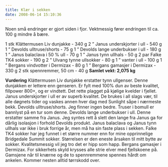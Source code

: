 ```yaml
---
title: Klær i sekken
date: 2008-06-14 15:10:36
---
```


Noen små endringer er gjort siden i fjor.
Vektmessig fører endringen til ca. 100 g mindre å bære.

1 stk Klättermusen Liv dunjakke - 340 g
2 ” Janus underskjorter i ull - 540 g
1 ” Devolds ulltruse/shorts - 75 g
1 ” Devolds lange underbukser i ull - 180 g
1 ” Janus balaclava i 50 % ull - 70 g
1 ” Janus tynn ullhals - 50 g
2 par Falke TK4 sokker - 190 g
2 " Ulvang tynne ullsokker - 80 g
1 ” vanter i ull - 100 g
1 ” Bergans vindvotter i Dermizax - 80 g
1 ” Bergans gamasjer i Dermizax - 330 g
2 stk spennremmer, 50 cm - 40 g
<strong> Samlet vekt: 2,075 kg</strong>

<strong>Vurdering</strong>
Klättermusen Liv dunjakke erstatter tynn ullgenser. Denne dunjakken er lettere enn genseren. Er fylt med 100% dun av beste kvalitet, fillpower 800+, og er vindtett. Det rette plagget på kjølige kvelder i fjellet.
Janus underskjorter i ull er av superb kvalitet. De brukes i all slags vær, til alle døgnets tider og vaskes annen hver dag med Sunlight såpe i nærmeste bekk.
Devolds ulltruse/shorts. Jeg finner ingen bedre. Truser i bomull er bannlyst på en tur som denne.
Devolds lange underbukser i ull. Denne erstatter samme fra Janus. Jeg syntes rett å slett den lange fra Janus ga for dårlig isolasjon i forhold Devolds produkt.
Janus balaclava og Janus tynn ullhals var ikke i bruk forrige år, men må ha sin faste plass i sekken.
Falke TK4 sokker har jeg funnet i et større nummer enn for mine opprinnelige Bridgedale Summit sokker. Størrelsen er den eneste årsaken til mitt bytte av sokker. Kvalitetsmessig vil jeg tro det er hipp som happ.
Bergans gamasjer i Dermizax. For sikkerhets skyld krysses alle strie elver med fjellskoene på. Gamsjene når til knærne og de to spennremmene spennes hårdt om ankelen. Kommer nesten alltid tørrskodd over.

